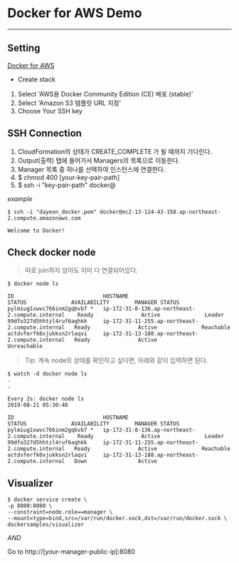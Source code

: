 # Docker for AWS Demo

---

## Setting

[Docker for AWS](https://docs.docker.com/docker-for-aws/#docker-community-edition-ce-for-aws)

- Create stack

1. Select 'AWS용 Docker Community Edition (CE) 배포 (stable)'
2. Select 'Amazon S3 템플릿 URL 지정'
3. Choose Your SSH key

## SSH Connection

1. CloudFormation의 상태가 CREATE_COMPLETE 가 될 때까지 기다린다.
2. Output(출력) 탭에 들어가서 Managers의 목록으로 이동한다.
3. Manager 목록 중 하나를 선택하여 인스턴스에 연결한다.
4. $ chmod 400 [your-key-pair-path]
5. $ ssh -i "key-pair-path" docker@<instance-address>

*example*
```
$ ssh -i "dayeon_docker.pem" docker@ec2-13-124-43-158.ap-northeast-2.compute.amazonaws.com

Welcome to Docker!
```

## Check docker node

> 따로 join하지 않아도 이미 다 연결되어있다.

```
$ docker node ls

ID                            HOSTNAME                                           STATUS              AVAILABILITY        MANAGER STATUS  
pylmiug1xwvc766inm2gqbvb7 *   ip-172-31-8-136.ap-northeast-2.compute.internal    Ready               Active              Leader         
99dfo327d5hhtzl4ruf6aqhkk     ip-172-31-11-255.ap-northeast-2.compute.internal   Ready               Active              Reachable      
actdvferfk0xjukksn2rlaqvi     ip-172-31-13-188.ap-northeast-2.compute.internal   Ready               Active              Unreachable   
```
> Tip: 계속 node의 상태를 확인하고 싶다면, 아래와 같이 입력하면 된다.

```
$ watch -d docker node ls
.
.

Every 2s: docker node ls                                                                                           2019-08-21 05:30:40

ID                            HOSTNAME                                           STATUS              AVAILABILITY        MANAGER STATUS 
pylmiug1xwvc766inm2gqbvb7 *   ip-172-31-8-136.ap-northeast-2.compute.internal    Ready               Active              Leader         
99dfo327d5hhtzl4ruf6aqhkk     ip-172-31-11-255.ap-northeast-2.compute.internal   Ready               Active              Reachable       
actdvferfk0xjukksn2rlaqvi     ip-172-31-13-188.ap-northeast-2.compute.internal   Down                Active                             
```

## Visualizer
```
$ docker service create \
-p 8080:8080 \
--constraint=node.role==manager \
--mount=type=bind,src=/var/run/docker.sock,dst=/var/run/docker.sock \
dockersamples/visualizer
```
*AND*

Go to http://[your-manager-public-ip]:8080


